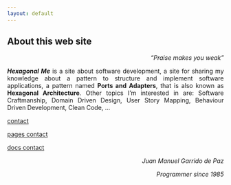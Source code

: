 ```yaml
---
layout: default
---
```


<h2 id="about-this-web-site">About this web site</h2>

<p align="right"><em>“Praise makes you weak”</em></p>

<p align="justify"><strong><em>Hexagonal Me</em></strong> is a site about software development, a site for sharing my knowledge about a pattern to structure and implement software applications, a pattern named <strong>Ports and Adapters</strong>, that is also known as <strong>Hexagonal Architecture</strong>. Other topics I’m interested in are: Software Craftmanship, Domain Driven Design, User Story Mapping, Behaviour Driven Development, Clean Code, ...</p>

[contact](./contact.md)

[pages contact](./_pages/contact.md)

[docs contact](./docs/contact.md)

<p align="right"><em>Juan Manuel Garrido de Paz</em></p>

<p align="right"><em>Programmer since 1985</em></p>
